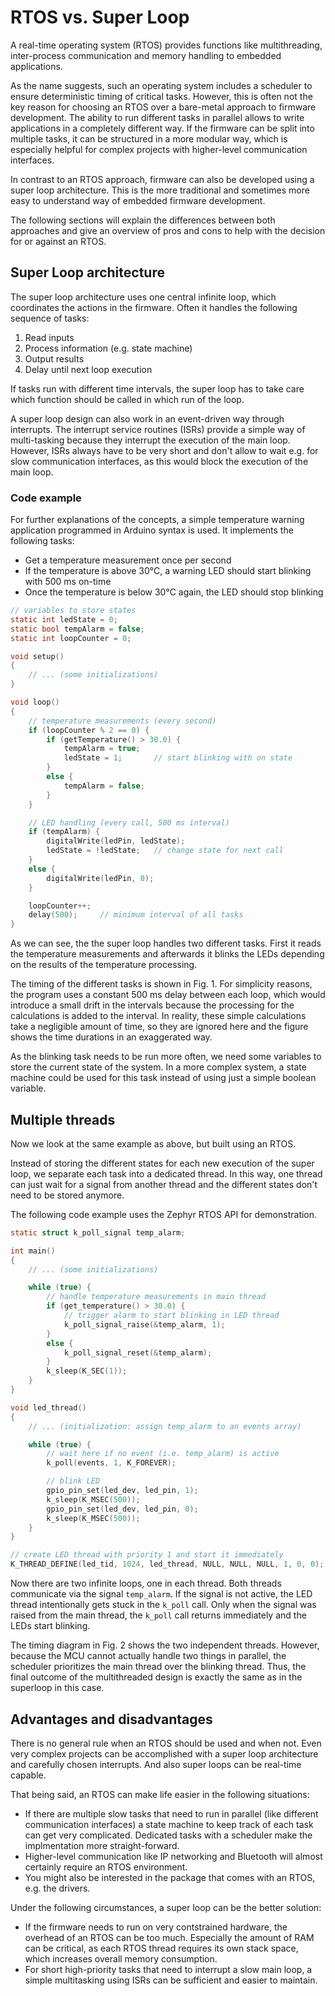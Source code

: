 # RTOS vs. Super Loop

A real-time operating system (RTOS) provides functions like multithreading, inter-process communication and memory handling to embedded applications.

As the name suggests, such an operating system includes a scheduler to ensure deterministic timing of critical tasks. However, this is often not the key reason for choosing an RTOS over a bare-metal approach to firmware development. The ability to run different tasks in parallel allows to write applications in a completely different way. If the firmware can be split into multiple tasks, it can be structured in a more modular way, which is especially helpful for complex projects with higher-level communication interfaces.

In contrast to an RTOS approach, firmware can also be developed using a super loop architecture. This is the more traditional and sometimes more easy to understand way of embedded firmware development.

The following sections will explain the differences between both approaches and give an overview of pros and cons to help with the decision for or against an RTOS.

## Super Loop architecture

The super loop architecture uses one central infinite loop, which coordinates the actions in the firmware. Often it handles the following sequence of tasks:

1. Read inputs
2. Process information (e.g. state machine)
3. Output results
4. Delay until next loop execution

If tasks run with different time intervals, the super loop has to take care which function should be called in which run of the loop.

A super loop design can also work in an event-driven way through interrupts. The interrupt service routines (ISRs) provide a simple way of multi-tasking because they interrupt the execution of the main loop. However, ISRs always have to be very short and don't allow to wait e.g. for slow communication interfaces, as this would block the execution of the main loop.


### Code example

For further explanations of the concepts, a simple temperature warning application programmed in Arduino syntax is used. It implements the following tasks:

- Get a temperature measurement once per second
- If the temperature is above 30°C, a warning LED should start blinking with 500 ms on-time
- Once the temperature is below 30°C again, the LED should stop blinking

```C
// variables to store states
static int ledState = 0;
static bool tempAlarm = false;
static int loopCounter = 0;

void setup()
{
    // ... (some initializations)
}

void loop()
{
    // temperature measurements (every second)
    if (loopCounter % 2 == 0) {
        if (getTemperature() > 30.0) {
            tempAlarm = true;
            ledState = 1;       // start blinking with on state
        }
        else {
            tempAlarm = false;
        }
    }

    // LED handling (every call, 500 ms interval)
    if (tempAlarm) {
        digitalWrite(ledPin, ledState);
        ledState = !ledState;   // change state for next call
    }
    else {
        digitalWrite(ledPin, 0);
    }

    loopCounter++;
    delay(500);     // minimum interval of all tasks
}
```

As we can see, the the super loop handles two different tasks. First it reads the temperature measurements and afterwards it blinks the LEDs depending on the results of the temperature processing.

The timing of the different tasks is shown in Fig. 1. For simplicity reasons, the program uses a constant 500 ms delay between each loop, which would introduce a small drift in the intervals because the processing for the calculations is added to the interval. In reality, these simple calculations take a negligible amount of time, so they are ignored here and the figure shows the time durations in an exaggerated way.

<fig-caption src="development/tasks-super-loop.svg" caption="Tasks in a super loop architecture" num="1" />

As the blinking task needs to be run more often, we need some variables to store the current state of the system. In a more complex system, a state machine could be used for this task instead of using just a simple boolean variable.

## Multiple threads

Now we look at the same example as above, but built using an RTOS.

Instead of storing the different states for each new execution of the super loop, we separate each task into a dedicated thread. In this way, one thread can just wait for a signal from another thread and the different states don't need to be stored anymore.

The following code example uses the Zephyr RTOS API for demonstration.

```C
static struct k_poll_signal temp_alarm;

int main()
{
    // ... (some initializations)

    while (true) {
        // handle temperature measurements in main thread
        if (get_temperature() > 30.0) {
            // trigger alarm to start blinking in LED thread
            k_poll_signal_raise(&temp_alarm, 1);
        }
        else {
            k_poll_signal_reset(&temp_alarm);
        }
        k_sleep(K_SEC(1));
    }
}

void led_thread()
{
    // ... (initialization: assign temp_alarm to an events array)

    while (true) {
        // wait here if no event (i.e. temp_alarm) is active
        k_poll(events, 1, K_FOREVER);

        // blink LED
        gpio_pin_set(led_dev, led_pin, 1);
        k_sleep(K_MSEC(500));
        gpio_pin_set(led_dev, led_pin, 0);
        k_sleep(K_MSEC(500));
    }
}

// create LED thread with priority 1 and start it immediately
K_THREAD_DEFINE(led_tid, 1024, led_thread, NULL, NULL, NULL, 1, 0, 0);
```

Now there are two infinite loops, one in each thread. Both threads communicate via the signal `temp_alarm`. If the signal is not active, the LED thread intentionally gets stuck in the `k_poll` call. Only when the signal was raised from the main thread, the `k_poll` call returns immediately and the LEDs start blinking.

The timing diagram in Fig. 2 shows the two independent threads. However, because the MCU cannot actually handle two things in parallel, the scheduler prioritizes the main thread over the blinking thread. Thus, the final outcome of the multithreaded design is exactly the same as in the superloop in this case.

<fig-caption src="development/tasks-multithreading.svg" caption="Tasks in a multithreaded architecture" num="2" />

## Advantages and disadvantages

There is no general rule when an RTOS should be used and when not. Even very complex projects can be accomplished with a super loop architecture and carefully chosen interrupts. And also super loops can be real-time capable.

That being said, an RTOS can make life easier in the following situations:

- If there are multiple slow tasks that need to run in parallel (like different communication interfaces) a state machine to keep track of each task can get very complicated. Dedicated tasks with a scheduler make the implmentation more straight-forward.
- Higher-level communication like IP networking and Bluetooth will almost certainly require an RTOS environment.
- You might also be interested in the package that comes with an RTOS, e.g. the drivers.

Under the following circumstances, a super loop can be the better solution:

- If the firmware needs to run on very contstrained hardware, the overhead of an RTOS can be too much. Especially the amount of RAM can be critical, as each RTOS thread requires its own stack space, which increases overall memory consumption.
- For short high-priority tasks that need to interrupt a slow main loop, a simple multitasking using ISRs can be sufficient and easier to maintain.
